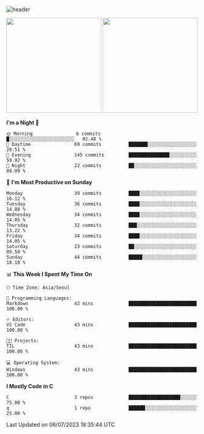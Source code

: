 
![header](https://capsule-render.vercel.app/api?type=slice&color=323C73&height=100&section=header&text=Hi!%20I'm%20Min-hee&fontSize=90&animation=twinkling&fontColor=D5C2EE)

<p>
  <img height="250em" src="https://github-readme-stats.vercel.app/api?username=Minhee713">
  <img height="250em" src="https://github-readme-stats-sage-theta-85.vercel.app/api/top-langs/?username=Minhee713">
</p>

<!--START_SECTION:waka-->
**I'm a Night 🦉** 

```text
🌞 Morning                6 commits           █░░░░░░░░░░░░░░░░░░░░░░░░   02.48 % 
🌆 Daytime                69 commits          ███████░░░░░░░░░░░░░░░░░░   28.51 % 
🌃 Evening                145 commits         ███████████████░░░░░░░░░░   59.92 % 
🌙 Night                  22 commits          ██░░░░░░░░░░░░░░░░░░░░░░░   09.09 % 
```
📅 **I'm Most Productive on Sunday** 

```text
Monday                   39 commits          ████░░░░░░░░░░░░░░░░░░░░░   16.12 % 
Tuesday                  36 commits          ████░░░░░░░░░░░░░░░░░░░░░   14.88 % 
Wednesday                34 commits          ████░░░░░░░░░░░░░░░░░░░░░   14.05 % 
Thursday                 32 commits          ███░░░░░░░░░░░░░░░░░░░░░░   13.22 % 
Friday                   34 commits          ████░░░░░░░░░░░░░░░░░░░░░   14.05 % 
Saturday                 23 commits          ██░░░░░░░░░░░░░░░░░░░░░░░   09.50 % 
Sunday                   44 commits          █████░░░░░░░░░░░░░░░░░░░░   18.18 % 
```


📊 **This Week I Spent My Time On** 

```text
🕑︎ Time Zone: Asia/Seoul

💬 Programming Languages: 
Markdown                 43 mins             █████████████████████████   100.00 % 

🔥 Editors: 
VS Code                  43 mins             █████████████████████████   100.00 % 

🐱‍💻 Projects: 
TIL                      43 mins             █████████████████████████   100.00 % 

💻 Operating System: 
Windows                  43 mins             █████████████████████████   100.00 % 
```

**I Mostly Code in C** 

```text
C                        3 repos             ███████████████████░░░░░░   75.00 % 
q                        1 repo              ██████░░░░░░░░░░░░░░░░░░░   25.00 % 
```




 Last Updated on 06/07/2023 18:35:44 UTC
<!--END_SECTION:waka-->










<!-- 깃허브 프로필 스탯 오류 https://80000coding.oopy.io/c4235590-9033-49b3-943c-f8b6c1bfbc36 --!>

 <!--
**Minhee713/Minhee713** is a ✨ _special_ ✨ repository because its `README.md` (this file) appears on your GitHub profile.

Here are some ideas to get you started:

- 🔭 I’m currently working on ...
- 🌱 I’m currently learning ...
- 👯 I’m looking to collaborate on ...
- 🤔 I’m looking for help with ...
- 💬 Ask me about ...
- 📫 How to reach me: ...
- 😄 Pronouns: ...
- ⚡ Fun fact: ...
-->
